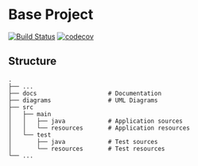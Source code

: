 # Base Project
[![Build Status](https://travis-ci.org/D0542528/BaseProject.svg?branch=master)](https://travis-ci.org/D0542528/BaseProject)
[![codecov](https://codecov.io/gh/D0542528/BaseProject/branch/master/graph/badge.svg)](https://codecov.io/gh/D0542528/BaseProject)

## Structure
```
.
├── ...
├── docs                    # Documentation
├── diagrams                # UML Diagrams
├── src
│   ├── main
│   │   ├── java            # Application sources
│   │   └── resources       # Application resources
│   └── test
│       ├── java            # Test sources
│       └── resources       # Test resources
└── ...
```
